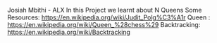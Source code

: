 Josiah Mbithi - ALX
In this Project we learnt about N Queens
Some Resources:
https://en.wikipedia.org/wiki/Judit_Polg%C3%A1r
Queen : https://en.wikipedia.org/wiki/Queen_%28chess%29
Backtracking: https://en.wikipedia.org/wiki/Backtracking
